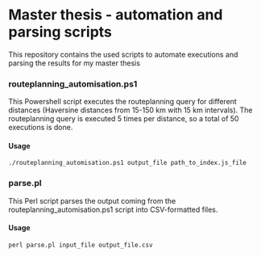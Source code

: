 # Master thesis - automation and parsing scripts

This repository contains the used scripts to automate executions and parsing the results for my master thesis

### routeplanning_automisation.ps1
This Powershell script executes the routeplanning query for different distances (Haversine distances from 15-150 km with 15 km intervals). The routeplanning query is executed 5 times per distance, so a total of 50 executions is done.

#### Usage
```
./routeplanning_automisation.ps1 output_file path_to_index.js_file
```


### parse.pl

This Perl script parses the output coming from the routeplanning_automisation.ps1 script into CSV-formatted files. 

#### Usage

```
perl parse.pl input_file output_file.csv
```
